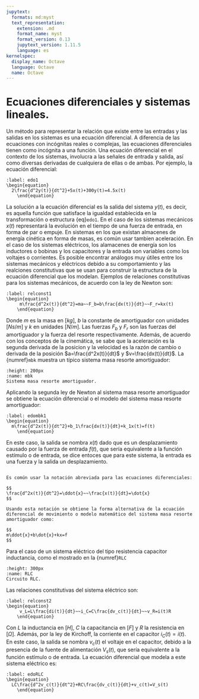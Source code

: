```yaml
---
jupytext:
  formats: md:myst
  text_representation:
    extension: .md
    format_name: myst
    format_version: 0.13
    jupytext_version: 1.11.5
    language: es
kernelspec:
  display_name: Octave
  language: Octave
  name: Octave
---
```


# Ecuaciones diferenciales y sistemas lineales.

Un método para representar la relación que existe entre las entradas y las salidas en los sistemas es
una ecuación diferencial. A diferencia de las ecuaciones con incógnitas reales o complejas, las ecuaciones diferenciales tienen como incógnita a una función. Una ecuación diferencial en el contexto de los sistemas, involucra a las
señales de entrada y salida, así como diversas derivadas de cualquiera de ellas o de ambas. Por ejemplo, la ecuación diferencial:

```{math}
:label: edo1
\begin{equation}
  2\frac{d^2y(t)}{dt^2}+5x(t)+300y(t)=4.5x(t)
	\end{equation}
```

La solución a la ecuación diferencial es la salida del sistema $y(t)$, es decir, es aquella función que satisface la igualdad establecida en la transformación o estructura {eq}`edo1`. En el caso de los sistemas mecánicos $x(t)$ representará la evolución en el tiempo de una fuerza de entrada, en forma de par o empuje. En sistemas en los que existan almacenes de energía cinética en forma de masas, es común usar tambien aceleración. En el caso de los sistemas eléctricos, los alamacenes de energía son los inductores o bobinas y los capacitores y la entrada son variables como los voltajes o corrientes. Es posible encontrar análogos muy útiles entre los sistemas mecánicos y eléctricos debido a su comportamiento y las realciones constitutivas que se usan para construir la estructura de la ecuación diferencial que los modelan. Ejemplos de relaciones constitutivas para los sistemas mecánicos, de acuerdo con la ley de Newton son:

```{math}
:label: relconst1
\begin{equation}
     m\frac{d^2x(t)}{dt^2}=ma~~F_b=b\frac{dx(t)}{dt}~~F_r=kx(t)
	\end{equation}
```
Donde $m$ es la masa en $[kg]$, $b$ la constante de amortiguador con unidades $[Ns/m]$ y $k$ en unidades $[N/m]$. Las fuerzas $F_b$ y $F_r$ son las fuerzas del amortiguador y la fuerza del resorte respectivamente. Además, de acuerdo con los conceptos de la cinemática, se sabe que la aceleración es la segunda derivada de la posicion y la velocidad es la razón de cambio o derivada de la posición $a=\frac{d^2x(t)}{dt}$ y $v=\frac{dx(t)}{dt}$. La {numref}`mbk` muestra un típico sistema masa resorte amortiguador:

```{figure} /images/mbk.png
:height: 200px
:name: mbk
Sistema masa resorte amortiguador.
```
Aplicando la segunda ley de Newton al sistema masa resorte amortiguador se obtiene la ecuación diferencial o el modelo del sistema masa resorte amortiguador:

```{math}
:label: edombk1
\begin{equation}
  m\frac{d^2x(t)}{dt^2}+b_1\frac{dx(t)}{dt}+k_1x(t)=f(t)
	\end{equation}
```

En este caso, la salida se nombra $x(t)$ dado que es un desplazamiento causado por la fuerza de entrada $f(t)$, que sería equivalente a la función estímulo o de entrada, se dice entoces que para este sistema, la entrada es una fuerza y la salida un desplazamiento.

```{note} 

Es común usar la notación abreviada para las ecuaciones diferenciales:

$$
\frac{d^2x(t)}{dt^2}=\ddot{x}~~\frac{x(t)}{dt}=\dot{x}
$$

Usando esta notación se obtiene la forma alternativa de la ecuación diferencial de movimiento o modelo matemático del sistema masa resorte amortiguador como:

$$
m\ddot{x}+b\dot{x}+kx=f
$$

```
Para el caso de un sistema eléctrico del tipo resistencia capacitor inductancia, como el mostrado en la {numref}`RLC`

```{figure} /images/Fig1.png
:height: 300px
:name: RLC
Circuito RLC.
```
Las relaciones constitutivas del sistema eléctrico son: 

```{math}
:label: relconst2
\begin{equation}
     v_L=L\frac{di(t)}{dt}~~i_C=C\frac{dv_c(t)}{dt}~~v_R=i(t)R
	\end{equation}
```
Con $L$ la inductancia en $[H]$, $C$ la capacitancia en $[F]$ y $R$ la resistencia en $[\Omega]$. Además, por la ley de Kirchoff, la corriente en el capacitor $i_C(t)=i(t)$. En este caso, la salida se nombra $v_c(t)$ el voltaje en el capacitor, debido a la presencia de la fuente de alimentación $V_s(t)$, que sería equivalente a la función estímulo o de entrada. La ecuación diferencial que modela a este sistema eléctrico es:

```{math}
:label: edoRLC
\begin{equation}
  LC\frac{d^2v_c(t)}{dt^2}+RC\frac{dv_c(t)}{dt}+v_c(t)=V_s(t)
	\end{equation}
```




